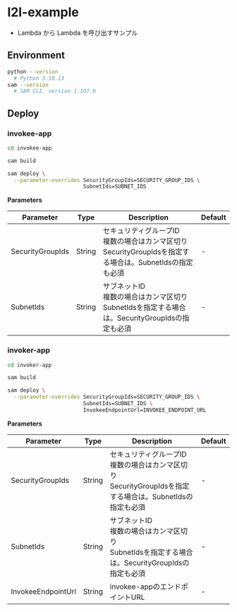 # l2l-example

- Lambda から Lambda を呼び出すサンプル

## Environment

```sh
python --version
  # Python 3.10.13
sam --version
  # SAM CLI, version 1.107.0
```

## Deploy

### invokee-app

```sh
cd invokee-app

sam build

sam deploy \
  --parameter-overrides SecurityGroupIds=SECURITY_GROUP_IDS \
                        SubnetIds=SUBNET_IDS
```

**Parameters**

|Parameter|Type|Description|Default|
|--|--|--|--|
|SecurityGroupIds|String|セキュリティグループID<br>複数の場合はカンマ区切り<br>SecurityGroupIdsを指定する場合は。SubnetIdsの指定も必須|-|
|SubnetIds|String|サブネットID<br>複数の場合はカンマ区切り<br>SubnetIdsを指定する場合は。SecurityGroupIdsの指定も必須|-|

### invoker-app

```sh
cd invoker-app

sam build

sam deploy \
  --parameter-overrides SecurityGroupIds=SECURITY_GROUP_IDS \
                        SubnetIds=SUBNET_IDS \
                        InvokeeEndpointUrl=INVOKEE_ENDPOINT_URL
```

**Parameters**

|Parameter|Type|Description|Default|
|--|--|--|--|
|SecurityGroupIds|String|セキュリティグループID<br>複数の場合はカンマ区切り<br>SecurityGroupIdsを指定する場合は。SubnetIdsの指定も必須|-|
|SubnetIds|String|サブネットID<br>複数の場合はカンマ区切り<br>SubnetIdsを指定する場合は。SecurityGroupIdsの指定も必須|-|
|InvokeeEndpointUrl|String|invokee-appのエンドポイントURL|-|
